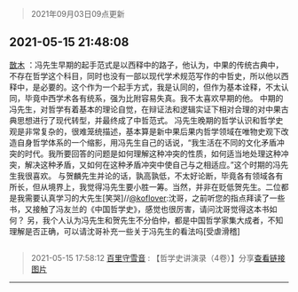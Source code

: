 > 2021年09月03日09点更新
<link rel="stylesheet" href="https://cdn.jsdelivr.net/gh/taotie6/sampleJSON@main/css/photo_show.css">


 ## 2021-05-15 21:48:08 

 [㪚木](https://www.coolapk.com/feed/27001651?shareKey=Nzc2YzRhYTFjY2FmNjEzMTc3ZWY~) ：冯先生早期的起手范式是以西释中的路子，他认为，中果的传统古典中，不存在哲学这个科目，同时也没有一部以现代学术规范写作的中哲史，所以他以西释中，是必要的。这个作为一个起手方式，我是认同的，但作为基本诠释，不太认同，毕竟中西学术各有统系，强为比附容易失真。我不太喜欢早期的他。<!--break-->
中期的冯先生，对哲学有着基本的理论自觉，在辩证法和逻辑实证下相对合理的对中果古典思想进行了现代转型，并最终成了中哲范式。
冯先生晚期的哲学认识和哲学史观是非常复杂的，很难笼统描述，基本算是新中果后果内哲学领域在唯物史观下改造自身哲学体系的一个缩影，用冯先生自己的话说，“我生活在不同的文化矛盾冲突的时代。我所要回答的问题是如何理解这种冲突的性质，如何适当地处理这种冲突，解决这种矛盾，又如何在这种矛盾冲突中使自己与之相适应。”这个时期的冯先生我很喜欢。
与贺麟先生并论的话，孰高孰低，不太好论断，毕竟各有领域各有所长，但从境界上，我觉得冯先生要小胜一筹。当然，并非在贬低贺先生。二位都是我需要认真学习的大先生[笑哭]//<a class="feed-link-uname" href="/u/koflover">@koflover</a>:沈哥，之前听您的指点拜读了一些书，又接触了冯友兰的《中国哲学史》，感觉也很厉害，请问沈哥觉得这本书如何？
另，我个人认为冯先生和贺先生不分伯仲，都是中国哲学家集大成者，不知理解是否正确，可以请沈哥补充一些关于冯先生的看法吗[受虐滑稽] 

<div class="album">
<img class="img-item" src="" />
</div>

> 2021-05-15 17:58:12 
> [百里守雪音](https://www.coolapk.com/feed/26996510?shareKey=ODZhNTRkZjk1NGE1NjEzMTc3ZWY~) : 【哲学史讲演录（4卷）】分享<a href="https://weread.qq.com/web/appreader/45c3240058a87945c862496?wtheme=white&wfrom=app&wvid=227223093&scene=bottomSheetShare">查看链接</a> 
[图片]()

 ------- 

